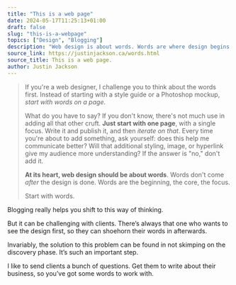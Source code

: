 ```yaml
---
title: "This is a web page"
date: 2024-05-17T11:25:13+01:00
draft: false
slug: "this-is-a-webpage"
topics: ["Design", "Blogging"]
description: "Web design is about words. Words are where design begins."
source_link: https://justinjackson.ca/words.html
source_title: This is a web page.
author: Justin Jackson
---
```


> If you're a web designer, I challenge you to think about the words first. Instead of starting with a style guide or a Photoshop mockup, *start with words on a page*.
> 
> What do you have to say? If you don't know, there's not much use in adding all that other cruft. **Just start with one page**, with a single focus. Write it and publish it, and then *iterate on that*. Every time you're about to add something, ask yourself: does this help me communicate better? Will that additional styling, image, or hyperlink give my audience more understanding? If the answer is "no," don't add it.
> 
> **At its heart, web design should be about words**. Words don't come *after* the design is done. Words are the beginning, the core, the focus.
> 
> Start with words.


Blogging really helps you shift to this way of thinking. 

But it can be challenging with clients. There’s always that one who wants to see the design first, so they can shoehorn their words in afterwards.

Invariably, the solution to this problem can be found in not skimping on the discovery phase. It’s such an important step.

I like to send clients a bunch of questions. Get them to write about their business, so you’ve got some words to work with.

